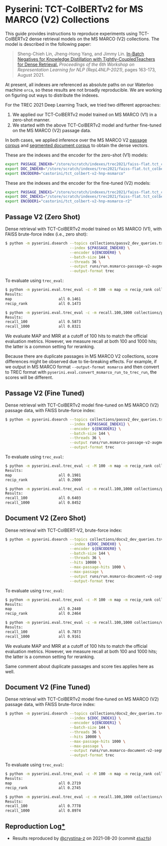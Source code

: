 # Pyserini: TCT-ColBERTv2 for MS MARCO (V2) Collections

This guide provides instructions to reproduce experiments using TCT-ColBERTv2 dense retrieval models on the MS MARCO (V2) collections.
The model is described in the following paper:

> Sheng-Chieh Lin, Jheng-Hong Yang, and Jimmy Lin. [In-Batch Negatives for Knowledge Distillation with Tightly-CoupledTeachers for Dense Retrieval.](https://aclanthology.org/2021.repl4nlp-1.17/) _Proceedings of the 6th Workshop on Representation Learning for NLP (RepL4NLP-2021)_, pages 163-173, August 2021.

At present, all indexes are referenced as absolute paths on our Waterloo machine `orca`, so these results are not broadly reproducible.
We are working on figuring out ways to distribute the indexes.

For the TREC 2021 Deep Learning Track, we tried two different approaches:

1. We applied our TCT-ColBERTv2 model trained on MS MARCO (V1) in a zero-shot manner.
2. We started with the above TCT-ColBERTv2 model and further fine-tuned on the MS MARCO (V2) passage data.

In both cases, we applied inference over the MS MARCO V2 [passage corpus](https://github.com/castorini/anserini/blob/master/docs/experiments-msmarco-v2.md#passage-collection) and [segmented document corpus](https://github.com/castorini/anserini/blob/master/docs/experiments-msmarco-v2.md#document-collection-segmented) to obtain the dense vectors.

These are the indexes and the encoder for the zero-shot (V1) models:

```bash
export PASSAGE_INDEX0="/store/scratch/indexes/trec2021/faiss-flat.tct_colbert-v2-hnp.0shot.msmarco-passage-v2-augmented"
export DOC_INDEX0="/store/scratch/indexes/trec2021/faiss-flat.tct_colbert-v2-hnp.0shot.msmarco-doc-v2-segmented"
export ENCODER0="castorini/tct_colbert-v2-hnp-msmarco"
```

These are the indexes and the encoder for the fine-tuned (V2) models:

```bash
export PASSAGE_INDEX1="/store/scratch/indexes/trec2021/faiss-flat.tct_colbert-v2-hnp.psg_v2_ft.msmarco-passage-v2-augmented"
export DOC_INDEX1="/store/scratch/indexes/trec2021/faiss-flat.tct_colbert-v2-hnp.psg_v2_ft.msmarco-doc-v2-segmented"
export ENCODER1="castorini/tct_colbert-v2-hnp-msmarco-r2"
```

## Passage V2 (Zero Shot)

Dense retrieval with TCT-ColBERTv2 model trained on MS MARCO (V1), with FAISS brute-force index (i.e., zero shot):

```bash
$ python -m pyserini.dsearch --topics collections/passv2_dev_queries.tsv \
                             --index ${PASSAGE_INDEX0} \
                             --encoder ${ENCODER0} \
                             --batch-size 144 \
                             --threads 36 \
                             --output runs/run.msmarco-passage-v2-augmented.tct_colbert-v2-hnp.0shot.dev1.trec \
                             --output-format trec
```

To evaluate using `trec_eval`:

```bash
$ python -m pyserini.eval.trec_eval -c -M 100 -m map -m recip_rank collections/passv2_dev_qrels.tsv runs/run.msmarco-passage-v2-augmented.tct_colbert-v2-hnp.0shot.dev1.trec
Results:
map                   	all	0.1461
recip_rank            	all	0.1473

$ python -m pyserini.eval.trec_eval -c -m recall.100,1000 collections/passv2_dev_qrels.tsv runs/run.msmarco-passage-v2-augmented.tct_colbert-v2-hnp.0shot.dev1.trec
Results:
recall_100            	all	0.5873
recall_1000           	all	0.8321
```

We evaluate MAP and MRR at a cutoff of 100 hits to match the official evaluation metrics.
However, we measure recall at both 100 and 1000 hits; the latter is a common setting for reranking.

Because there are duplicate passages in MS MARCO V2 collections, score differences might be observed due to tie-breaking effects.
For example, if we output in MS MARCO format `--output-format msmarco` and then convert to TREC format with `pyserini.eval.convert_msmarco_run_to_trec_run`, the scores will be different.

## Passage V2 (Fine Tuned)

Dense retrieval with TCT-ColBERTv2 model fine-tuned on MS MARCO (V2) passage data, with FAISS brute-force index:

```bash
$ python -m pyserini.dsearch --topics collections/passv2_dev_queries.tsv \
                             --index ${PASSAGE_INDEX1} \
                             --encoder ${ENCODER1} \
                             --batch-size 144 \
                             --threads 36 \
                             --output runs/run.msmarco-passage-v2-augmented.tct_colbert-v2-hnp.psg_v2_ft.dev1.trec \
                             --output-format trec
```

To evaluate using `trec_eval`:

```bash
$ python -m pyserini.eval.trec_eval -c -M 100 -m map -m recip_rank collections/passv2_dev_qrels.tsv runs/run.msmarco-passage-v2-augmented.tct_colbert-v2-hnp.psg_v2_ft.dev1.trec
Results:
map                   	all	0.1981
recip_rank            	all	0.2000

$ python -m pyserini.eval.trec_eval -c -m recall.100,1000 collections/passv2_dev_qrels.tsv runs/run.msmarco-passage-v2-augmented.tct_colbert-v2-hnp.psg_v2_ft.dev1.trec
Results:
recall_100            	all	0.6403
recall_1000           	all	0.8452
```

## Document V2 (Zero Shot)

Dense retrieval with TCT-ColBERT-V2, brute-force index:

```bash
$ python -m pyserini.dsearch --topics collections/docv2_dev_queries.tsv \
                             --index ${DOC_INDEX0} \
                             --encoder ${ENCODER0} \
                             --batch-size 144 \
                             --threads 36 \
                             --hits 10000 \
                             --max-passage-hits 1000 \
                             --max-passage \
                             --output runs/run.msmarco-document-v2-segmented.tct_colbert-v2-hnp.0shot.dev1.trec \
                             --output-format trec
```

To evaluate using `trec_eval`:

```bash
$ python -m pyserini.eval.trec_eval -c -M 100 -m map -m recip_rank collections/docv2_dev_qrels.tsv runs/run.msmarco-document-v2-segmented.tct_colbert-v2-hnp.0shot.dev1.trec
Results:
map                   	all	0.2440
recip_rank            	all	0.2464

$ python -m pyserini.eval.trec_eval -c -m recall.100,1000 collections/docv2_dev_qrels.tsv runs/run.msmarco-document-v2-segmented.tct_colbert-v2-hnp.0shot.dev1.trec
Results:
recall_100            	all	0.7873
recall_1000           	all	0.9161
```

We evaluate MAP and MRR at a cutoff of 100 hits to match the official evaluation metrics.
However, we measure recall at both 100 and 1000 hits; the latter is a common setting for reranking.

Same comment about duplicate passages and score ties applies here as well.

## Document V2 (Fine Tuned)

Dense retrieval with TCT-ColBERTv2 model fine-tuned on MS MARCO (V2) passage data, with FAISS brute-force index:

```bash
$ python -m pyserini.dsearch --topics collections/docv2_dev_queries.tsv \
                             --index ${DOC_INDEX1} \
                             --encoder ${ENCODER1} \
                             --batch-size 144 \
                             --threads 36 \
                             --hits 10000 \
                             --max-passage-hits 1000 \
                             --max-passage \
                             --output runs/run.msmarco-document-v2-segmented.tct_colbert-v2-hnp.psg_v2_ft.dev1.trec \
                             --output-format trec
```

To evaluate using `trec_eval`:

```bash
$ python -m pyserini.eval.trec_eval -c -M 100 -m map -m recip_rank collections/docv2_dev_qrels.tsv runs/run.msmarco-document-v2-segmented.tct_colbert-v2-hnp.psg_v2_ft.dev1.trec
Results:
map                   	all	0.2719
recip_rank            	all	0.2745

$ python -m pyserini.eval.trec_eval -c -m recall.100,1000 collections/docv2_dev_qrels.tsv runs/run.msmarco-document-v2-segmented.tct_colbert-v2-hnp.psg_v2_ft.dev1.trec
Results:
recall_100            	all	0.7778
recall_1000           	all	0.8974
```

## Reproduction Log[*](reproducibility.md)
+ Results reproduced by [@crystina-z](https://github.com/crystina-z) on 2021-08-20 (commit [`45a2fb`](https://github.com/castorini/pyserini/commit/45a2fb4bacbbd92f54ff0f98463662cbc09d78bb))
